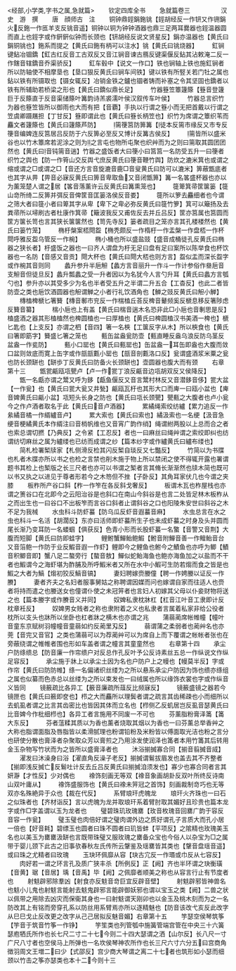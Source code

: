 <!-- { "loadSidebar": true } -->
<经部,小学类,字书之属,急就篇>
　　钦定四库全书
　　急就篇卷三　　　　　汉　史　游　撰
　　唐　顔师古　注
　　铜钟鼎鋞鋗鉇铫【鋞胡经反一作钘又作铏鋗火反鉇一作匜羊支反铫音遥】铜钟以铜为钟钟酒器也鼎三足两耳爨器也鋞温器圆而直上也鋞字或作銒銒似钟而长颈也【钘胡经反说文贤星反】鋗亦温器也【黄氏曰鋗铜铫也】鉇系而提之【黄氏曰鉇有柄可以注水】铫【黄氏曰铫烧器】
　　釭锏键鉆冶锢鐈【釭古红反音工古双反又音江锏音谏古鴈反键渠偃反鉆其沾敕淹二反一作鎋音辖鐈音乔渠骄反】
　　釭车毂中【说文一作口】铁也锏轴上铁也施釭锏者所以防轴使不相摩垦也【垦口狠反黄氏曰锏车间铁】键以铁有所竪关若门牡之属也鉆以铁有所镊取也【镊女辄反】冶销金铁之鑪也锢者铸而补塞之令其坚固也鐈者以铁有所辅助若桥梁之形也【黄氏曰鐈似鼎长足】
　　竹器簦笠簟籧篨【簦音登籧巨于反篨直于反音渠储篨叶篝韵诗羔裘濡叶侯汉叙传车叶侯】
　　竹器总言织竹为器也簦笠皆所以御雨也大而有把【音覇】手执以行谓之簦小而无把首戴以行谓之笠虞卿蹑屩担【丁甘反】簦即谓此也【黄氏曰簦长柄笠也】织竹为席谓之簟织苇而麤文者籧篨也【黄氏曰籧篨芦防】
　　篅箯筥防箅篝【徒本反篅市缘反又市专反箯音编婢连反筥居吕反防于六反箅必至反又博计反篝古侯反】
　　篅皆所以盛米谷也以竹木簟席若泥涂之则为之言屯也物所屯聚也织艸而为之则曰篅取其圆团团然也【黄氏曰音钝篅音遄】竹器之盛饭者大曰箯小曰筥筥一名防受五升一曰箯者织竹之舆也【防一作筲山交反舆弋庶反黄氏曰箯音鞭竹舆】防炊之漉米箕也或谓之缩或谓之□或谓之□【音还方言音旋漉音鹿□音叟黄氏曰防可以漉米】箅蔽甑底者也其字从畀【畀音必寐反黄氏曰箅音卑取鱼又音闭甑箅】篝一名笿盛杯器也亦以为薰笼楚人谓之居【笿音落薰许云反黄氏曰篝熏笼也】
　　簁箄箕帚筐箧篓【簁山竒所绮二反箅并弭反音俾筐音匡篓洛侯反音娄】
　　簁所以箩去麤细者也今谓之筛大者曰簁小者曰箄其字从卑【卑下之卑必弥反黄氏曰簁竹箩】箕可以簸扬及去粪帚所以埽刷古者杜康作箕帚【簸波我反又甫佐反去并丘吕反】筐亦筥属也筥圆而筐方箧长笥也言其狭长箧箧然也【笥先寺反】篓者疏目之笼亦言其孔楼楼然也【黄氏曰篓竹笼】
　　椭杅槃案桮閜盌【椭秃颇反一作楕杅一作盂槃一作盘桮一作杯閜呼雅反盌乌管反一作椀】
　　椭小桶也所以盛盐豉【盛音成桶徒孔反黄氏曰椭器之狭长者】杅盛饭之器也一曰齐人谓盘为杅无足曰盘有足曰案所以陈举食也杯饮器也一名防【音感又音贡】閜大杯也【黄氏曰閜大桮也则方言】盌似盂而深长盌字或作椀其音则同
　　蠡升参升半巵觛【蠡方言音丽升一作斗一作计参俗作叄巵音支觛音但徒旦反】蠡升瓢蠡之受一升者因以为名犹今人言勺升耳【黄氏曰蠡方言瓠勺也】参升亦以其受多少为名也半者受五升之半谓二升五合【工杳反】也此二者皆防壶之类也巵饮酒圆器也觛谓觯之小者行礼饮酒角也【觯之豉反黄氏曰觛小觯】
　　槫榼椑榹匕箸籫【槫音鄟市兖反一作椯榼丘荅反椑音鼙频奚反榹息移反箸陟虑反籫音纂】
　　椯小巵也上有盖【黄氏曰椯音遄木名恐非此□小巵也音剸思是反】榼盛酒之器其形榼榼然也椑圆榼也一曰厚榼也【黄氏曰椑圆榼汉书美酒一椑也】榹匕匙也【上支反】亦谓之柶【音四】箸一名梜【工箧反字从木】所以梜食也【黄氏曰箸即筯字】籫盛匕箸之笼也
　　甀缶盆盎瓮防壶【甀直睡反盎乌浪反防乌茎反盆盎一作瓫防】
　　甀小口罂也【黄氏曰甀罂也】缶盆盎一耳缶即盎也大腹而敛口盆则敛底而寛上缶字或作瓿瓿甊小罂也【瓿音剖甊洛口反】瓮谓盛酒浆米粟之瓮也防长颈缾也【缾歩丁反黄氏曰防备火长颈缾也】壶圆器也腹大而有颈
　　右章第十三
　　甑瓽甂瓯瓨甖卢【卢一作瓽丁浪反甂音边瓨胡双反又侯降反】
　　甑一名甗亦谓之鬵又呼为鉹【甗鱼偃反又音言鬵村林反又音潜鉹音侈】瓽大盆【一作瓮】也【黄氏曰瓽大瓮又井甃】甂瓯瓦杅也其形大口而庳一曰瓯小盆也【庳音婢黄氏曰甂小盆】瓨短头长身之防也【黄氏曰瓨长颈甖】甖甀之大腹者也卢小瓮今之作卢酒者取名于此【黄氏曰音卢酒器】
　　累繘绳索绞纺纑【累力追反一作絫繘音橘一作縃纑音卢】
　　累大索也【黄氏曰索也】繘汲索也一名绠【汲音急绠音梗繘黄氏本作縃注曰音梢帆维也又音宵广韵作绡】绳谓紨两股以上总而合之者也索总谓切撚【乃典反】之令紧【工忍反】者也一曰麻丝曰绳艸谓之索绞即纠也纺谓纺切麻丝之属为纑缕也已纺而成谓之纱【篇本纱字或作纑黄氏曰纑布缕也】
　　简札检署椠牍家【札侧滑反检其闪反椠自琰反又七豓反】
　　竹简以为书牒也札者木牒亦所以书之也检之言禁也削木施于物上所以禁闭之使不得辄开露也署谓题书其检上也椠版之长三尺者也亦可以书谓之椠者言其脩长渐渐然也牍木简也既可以书又执之以进见于尊者形若今之木笏但不挫【子卧反】其角耳家伏几也今谓之夹膝
　　板柞所产谷口斜【柞一作笮在各反斜戈奢反】
　　板谓木瓦也柞屋栈也亦谓之箦谷口在北即今之云阳治谷是也斜口在南山今斜谷是也言二处皆足林木板柞从之而出生也一曰谷口不出板笮而言谷口斜者止谓斜谷之口也阳陵朱安世曰斜谷之木不足为我械
　　水虫科斗防虾蟇【防乌瓜反虾音遐蟇音麻】
　　水虫总言在水之虫也科斗一名活【胡濶反】东亦曰活师即虾蟇所生子也未成虾蟇之时身及头并圆而尾长渐乃变耳防一名蝼蝈【俱获反】色青小形而长股虾蟇一名蟼【音警又音荆】大腹而短脚【黄氏曰防即蛙字】
　　鲤鲋蟹鱓鲐鲍鰕【鲋音附鱓音善一作鳣鲐音台又音箈鲍一作防于业反鰕音遐一作虾】鲤即今之鲤鱼也鲋今之鰿鱼也亦呼为鲫【鰿音积鲫音即】蟹八足二螯旁行【螯音敖】鱓似蛇鲐海鱼也鲍亦海鱼加之以盐而不干者也鰕谓今之海虾堪为酢脯及所呼鰕米者又所在水中小鰕可生防若煼而食之皆是也鰕之大者为鰝【煼初狡反鰝音镐】
　　妻妇聘嫁赍媵僮【聘一作娉媵以证反一作賸】
　　妻者齐夫之名妇者服事舅姑之称聘谓因媒而问也嫁谓自家而往适人也赍者将持而遣之也媵送女也僮谓仆使之未冠笄者也言妇人初嫁其父母以仆妾财物将送之也【篇本媵字或作賸音义并同】
　　奴婢私隶枕牀杠【杠音江叶音工隶即计反枕章衽反】
　　奴婢男女贱者之称也隶附着之义也私隶者言属着私家非给公役者枕所以支头也牀所以坐卧也杠者牀之横木也亦谓之兆
　　蒲蒻蔺席帐帷幢【幢叶音童东京赋树羽幢幢音童蒻如约反蔺里刄反】
　　蒻谓蒲之柔弱者也蔺艸名也亦莞【音完又音官】之类也蒲蒻可以为荐蔺艸可以为席自上而下覆谓之帐帐者张也在旁蔽绕谓之帷帷者围也形如车盖者谓之幢言其童童然也
　　右章第十四
　　承尘户防绦缋总【防音廉一作帘缋户对反总作孔反叶予公反诗素丝五总一作纵说文作纵足容反】
　　承尘施于牀上以承尘土因为名也户防户上之幔也【幔莫半反】字或作帘【黄氏曰防防帷】绦一名偏诸织丝缕为之所以悬系承尘户防因为饰也缋亦绦组之属也似纂而色赤总以丝缕为之所以束发也一曰绒属也所以缘饰衣裳也字或作纵音义皆同
　　镜籢疏比各异工【籢音廉疏所葅反比频寐反】
　　镜籢盛镜之器若今镜匣也【黄氏曰籢即奁也】栉之大而麤所以理鬓者谓之疏言其齿稀疎也小而细所以去虮虱者谓之比言其齿密比也皆因其体而立名也【栉侧乙反虮居岂反虱音瑟黄氏曰比音婢今作枇细栉也】各异工者言施用不同废一不可也
　　芬薰脂粉膏泽筩【筩大东反】
　　芬者蕰糅其质以为香也薰者烧取其烟以为香也一曰芬薰总举香艸之大称也脂谓面脂及唇脂皆以柔滑腻理也粉谓铅粉及米粉皆以傅面取光洁也粉之言分也研使分散也膏泽者杂聚取众芳以膏煎之乃用涂发使润泽也筩者本用竹筩其后转用金玉杂物写竹状而为之皆所以盛膏泽者也
　　沐浴揃搣寡合同【揃音翦搣音烕】
　　濯发曰沐澡身曰浴【濯直角反澡子老反】揃搣谓鬄拔眉发也盖去其不齐整者【揃即浅反搣亡反鬄吐计反去丘吕反黄氏曰揃搣洎须发也】寡少也寡合同者言其妍瀞【才性反】少对偶也
　　襐饰刻画无等双【襐音象画胡卦反双叶所终反诗南山双叶庸从】
　　襐饰盛服饰也【黄氏曰襐未笄冠之首饰】刻画裁制竒巧也无等双亦名殊絶异于众也【裁在代反】
　　系臂琅玕虎魄龙
　　琅玕火齐珠也一曰石之似珠者也【齐材诣反】言以虎魄为龙并取琅玕系着臂肘取其媚好且珍贵也篇本龙字或作□字盖谓以玉为龙者也
　　璧碧珠玑玫瑰罋【玫音枚瑰音回罋广韵于容反音容一作瓮】
　　璧玉璧也肉倍好谓之璧肉谓外边之质好谓孔子言质大而孔小居一倍也【好音耗】碧缥玉也圆者曰珠不圆者曰玑皆蚌【平项反】之隂精也玫瑰美玉名也以美玉为罋罋汲缾也言既带珠璧又服玫瑰之罋备众宝也今俗人以杂宝为□之属带于婴儿颈下此古之旧事欤春秋左氏传所云鞶鉴及瑶罋皆其类也【鞶音盘瑶音遥】或曰珠之尤精者曰玫瑰
　　玉玦环佩靡从容【玦古宂反一作瑉或巾反从七容反】
　　肉好若一谓之环言孔及质广狭丰杀【所例反】正【阙】齐也半环谓之玦衡璜【音黄】琚【音居】瑀【音禹】毕【阙】之佩靡者顺美之称也从容言行止有节度者也
　　射鬾辟邪除羣凶【射食亦反鬾音竒巨宜反辟音壁】
　　射鬾辟邪皆神兽名也鬾小儿鬼也射鬾言能射去鬾鬼辟邪言能辟御妖邪也谓以宝玉之类【阙】二兽之状以佩带之用除去凶灾而保衞其身也一曰射鬾谓天刚卯也以金玉及桃木刻而为之一名防改其上有铭而旁穿孔系以防丝用系臂焉亦所以逐精魅也【防音该改弋亥反此改字从巳巳戈止反改更之改字从己己居拟反魅音媚】右章第十五
　　竽瑟空侯琴筑筝【竽音于筑音竹筝一作铮】
　　竽笙类也列管瓠中施簧管端宫管在中央三十六簧瑟庖牺氏所作也长七尺二寸二十七今则二十四大瑟谓之洒【山尔反】长八尺一寸广尺八寸者也空侯马上所弹也一名坎侯琴神农所作也长三尺六寸六分五曰宫商角徴羽周文王増二曰少【式邵反】宫少商大琴谓之离二十七者也筑形如小瑟而细颈以竹击之筝亦瑟类也本十二今则十三
